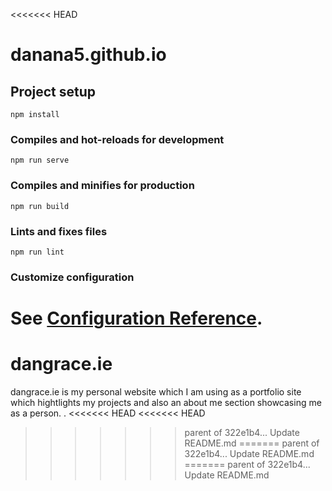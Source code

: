 <<<<<<< HEAD
# danana5.github.io

## Project setup
```
npm install
```

### Compiles and hot-reloads for development
```
npm run serve
```

### Compiles and minifies for production
```
npm run build
```

### Lints and fixes files
```
npm run lint
```

### Customize configuration
See [Configuration Reference](https://cli.vuejs.org/config/).
=======
# dangrace.ie
dangrace.ie is my personal website which I am using as a portfolio site which hightlights my projects and also an about me section showcasing me as a person.
.
<<<<<<< HEAD
<<<<<<< HEAD
>>>>>>> parent of 322e1b4... Update README.md
=======
>>>>>>> parent of 322e1b4... Update README.md
=======
>>>>>>> parent of 322e1b4... Update README.md
